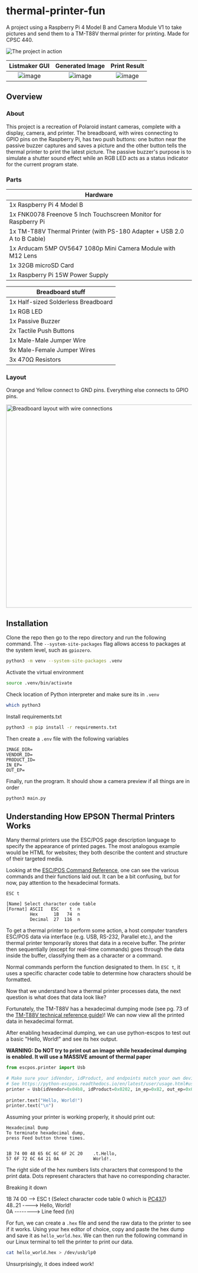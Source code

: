 # thermal-printer-fun

A project using a Raspberry Pi 4 Model B and Camera Module V1 to take pictures and send them to
a TM-T88V thermal printer for printing. Made for CPSC 440.

![The project in action](https://github.com/AnOrdinaryUsername/thermal-printer-FUN/assets/57053268/3343bbff-023b-4a95-bfa5-595e228b7895)

Listmaker GUI             |  Generated Image | Print Result
:-------------------------:|:-------------------------: | :-------------------------:
![image](https://github.com/AnOrdinaryUsername/thermal-printer-FUN/assets/57053268/9fa0a551-4549-4bb8-8f5a-316adf99b483)  | ![image](https://github.com/AnOrdinaryUsername/thermal-printer-FUN/assets/57053268/12b73120-b46d-4e8d-9f72-9fca1973f5cf) | ![image](https://github.com/AnOrdinaryUsername/thermal-printer-FUN/assets/57053268/4799645a-29b1-44d3-be27-58da52b732c7)



## Overview

### About

This project is a recreation of Polaroid instant cameras, complete with a display, camera, and printer. The breadboard, with wires
connecting to GPIO pins on the Raspberry Pi, has two push buttons: one button near the passive buzzer captures and saves a picture
and the other button tells the thermal printer to print the latest picture. The passive buzzer's purpose is to simulate a shutter 
sound effect while an RGB LED acts as a status indicator for the current program state.

### Parts

| Hardware  | 
| ------------- |
| 1x Raspberry Pi 4 Model B |
| 1x FNK0078 Freenove 5 Inch Touchscreen Monitor for Raspberry Pi  |
| 1x TM-T88V Thermal Printer (with PS-180 Adapter + USB 2.0 A to B Cable) |
| 1x Arducam 5MP OV5647 1080p Mini Camera Module with M12 Lens  |
| 1x 32GB microSD Card |
| 1x Raspberry Pi 15W Power Supply |

| Breadboard stuff  | 
| ------------- |
| 1x Half-sized Solderless Breadboard |
| 1x RGB LED |
| 1x Passive Buzzer |
| 2x Tactile Push Buttons |
| 1x Male-Male Jumper Wire |
| 9x Male-Female Jumper Wires |
| 3x 470Ω Resistors |

### Layout

Orange and Yellow connect to GND pins. Everything else connects to GPIO pins.

<img alt="Breadboard layout with wire connections" src="https://github.com/AnOrdinaryUsername/thermal-printer-FUN/assets/57053268/bd5397c6-2326-4685-9e24-6b05e12c3848"  width=550 />


## Installation

Clone the repo then go to the repo directory and run the following command.
The `--system-site-packages` flag allows access to packages at the system level, such as `gpiozero`.

```bash
python3 -m venv --system-site-packages .venv
```

Activate the virtual environment
```bash
source .venv/bin/activate
```

Check location of Python interpreter and make sure its in `.venv`
```bash
which python3
```

Install requirements.txt
```bash
python3 -m pip install -r requirements.txt
```

Then create a `.env` file with the following variables

```env
IMAGE_DIR=
VENDOR_ID=
PRODUCT_ID=
IN_EP=
OUT_EP=
```

Finally, run the program. It should show a camera preview if all things are in order
```bash
python3 main.py
```

## Understanding How EPSON Thermal Printers Works

Many thermal printers use the ESC/POS page description language to specify
the appearance of printed pages. The most analogous example would be HTML
for websites; they both describe the content and structure of their targeted
media.

Looking at the [ESC/POS Command Reference](https://download4.epson.biz/sec_pubs/pos/reference_en/escpos/ref_escpos_en/tmt88v.html), one can see the various
commands and their functions laid out. It can be a bit confusing, but for now, pay
attention to the hexadecimal formats.

```
ESC t

[Name] Select character code table
[Format] ASCII   ESC    t  n
         Hex      1B   74  n
         Decimal  27  116  n
```

To get a thermal printer to perform some action, a host computer transfers ESC/POS data via interface (e.g. USB, RS-232, Parallel etc.), and the thermal printer temporarily stores that data in a receive buffer. The printer then sequentially (except for real-time commands) goes through the data inside the buffer, classifying them as a character or a command.

Normal commands perform the function designated to them. In `ESC t`, it uses a specific character code table to determine how
characters should be formatted.

Now that we understand how a thermal printer processes data, the next question is what does that data look like?

Fortunately, the TM-T88V has a hexadecimal dumping mode (see pg. 73 of the [TM-T88V technical reference guide](https://files.support.epson.com/pdf/pos/bulk/tm-t88v_trg_en_revf.pdf))! We can now view all the printed data in hexadecimal format.

After enabling hexadecimal dumping, we can use python-escpos to test out a basic "Hello, World!" and see its
hex output.

**WARNING: Do NOT try to print out an image while hexadecimal dumping is enabled. It will use a MASSIVE amount of thermal paper**

```python
from escpos.printer import Usb

# Make sure your idVendor, idProduct, and endpoints match your own device!
# See https://python-escpos.readthedocs.io/en/latest/user/usage.html#usb-printer
printer = Usb(idVendor=0x04b8, idProduct=0x0202, in_ep=0x82, out_ep=0x01, profile="TM-T88V")
        
printer.text("Hello, World!")
printer.text("\n")
```

Assuming your printer is working properly, it should print out:

```
Hexadecimal Dump
To terminate hexadecimal dump,
press Feed button three times.


1B 74 00 48 65 6C 6C 6F 2C 20    .t.Hello,
57 6F 72 6C 64 21 0A             World!.
```

The right side of the hex numbers lists characters that correspond to the print data.
Dots represent characters that have no corresponding character.

Breaking it down

1B 74 00 --> ESC t (Select character code table 0 which is [PC437](https://download4.epson.biz/sec_pubs/pos/reference_en/charcode/ref_charcode_en/page_00.html))  
48..21 ----> Hello, World!  
0A --------> Line feed (\n)  

For fun, we can create a `.hex` file and send the raw data to the printer to see if it works. Using your hex editor of choice,
copy and paste the hex dump and save it as `hello_world.hex`. We can then run the following command in our Linux terminal to tell the printer
to print our data.

```sh
cat hello_world.hex > /dev/usb/lp0
```

Unsurprisingly, it does indeed work!
